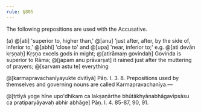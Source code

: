 ```yaml
---
rule: §805
---
```


The following prepositions are used with the Accusative.

(a) @[ati] 'superior to, higher than,' @[anu] 'just after, after, by the side of, inferior to,' @[abhi] 'close to' and @[upa] 'near, inferior to;' e.g. @[ati devān kṛṣṇaḥ] Kṛṣṇa excels gods in might; @[atirāmaṃ govindaḥ] Govinda is superior to Rāma; @[japam anu prāvarṣat] it rained just after the muttering of prayers; @[sarvam astu te] everything

@[karmapravachanīyayukte dvitīyā] Pāṇ. I. 3. 8. Prepositions used by themselves and governing nouns are called Karmapravachanīya.—

@[tṛtīyā yoge hīne upo'dhikam ca lakṣaṇārthe bhūtākhyānabhāgavīpsāsu ca pratiparyāyavaḥ abhir abhāge] Pāṇ. I. 4. 85-87, 90, 91.
